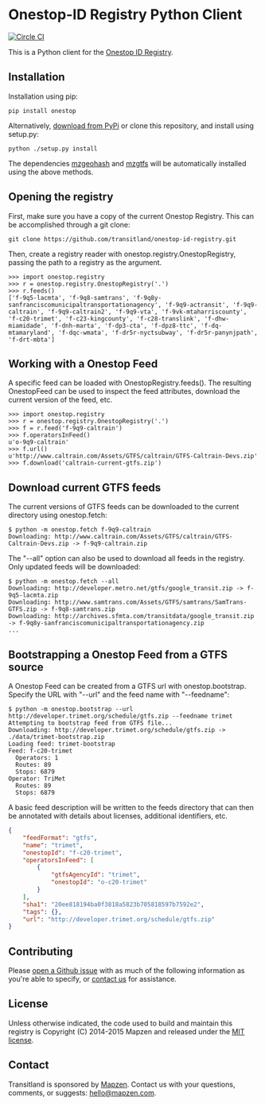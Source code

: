 # Onestop-ID Registry Python Client

[![Circle CI](https://circleci.com/gh/transitland/onestop-id-python-client.png?style=badge)](https://circleci.com/gh/transitland/onestop-id-python-client)

This is a Python client for the [Onestop ID Registry](https://github.com/transitland/onestop-id-registry).

## Installation

Installation using pip:

```
pip install onestop
```

Alternatively, [download from PyPi](https://pypi.python.org/pypi/onestop) or clone this repository, and install using setup.py:

```
python ./setup.py install
```

The dependencies [mzgeohash](https://github.com/transitland/mapzen-geohash) and [mzgtfs](https://github.com/transitland/mapzen-gtfs) will be automatically installed using the above methods.


## Opening the registry

First, make sure you have a copy of the current Onestop Registry. This can be accomplished through a git clone:

```
git clone https://github.com/transitland/onestop-id-registry.git
```

Then, create a registry reader with onestop.registry.OnestopRegistry, passing the path to a registry as the argument.

```
>>> import onestop.registry
>>> r = onestop.registry.OnestopRegistry('.')
>>> r.feeds()
['f-9q5-lacmta', 'f-9q8-samtrans', 'f-9q8y-sanfranciscomunicipaltransportationagency', 'f-9q9-actransit', 'f-9q9-caltrain', 'f-9q9-caltrain2', 'f-9q9-vta', 'f-9vk-mtaharriscounty', 'f-c20-trimet', 'f-c23-kingcounty', 'f-c28-translink', 'f-dhw-miamidade', 'f-dnh-marta', 'f-dp3-cta', 'f-dpz8-ttc', 'f-dq-mtamaryland', 'f-dqc-wmata', 'f-dr5r-nyctsubway', 'f-dr5r-panynjpath', 'f-drt-mbta']
```

## Working with a Onestop Feed

A specific feed can be loaded with OnestopRegistry.feeds(). The resulting OnestopFeed can be used to inspect the feed attributes, download the current version of the feed, etc.

```
>>> import onestop.registry
>>> r = onestop.registry.OnestopRegistry('.')
>>> f = r.feed('f-9q9-caltrain')
>>> f.operatorsInFeed()
u'o-9q9-caltrain'
>>> f.url()
u'http://www.caltrain.com/Assets/GTFS/caltrain/GTFS-Caltrain-Devs.zip'
>>> f.download('caltrain-current-gtfs.zip')
```

## Download current GTFS feeds

The current versions of GTFS feeds can be downloaded to the current directory using onestop.fetch:

```
$ python -m onestop.fetch f-9q9-caltrain
Downloading: http://www.caltrain.com/Assets/GTFS/caltrain/GTFS-Caltrain-Devs.zip -> f-9q9-caltrain.zip
```

The "--all" option can also be used to download all feeds in the registry. Only updated feeds will be downloaded:

```
$ python -m onestop.fetch --all
Downloading: http://developer.metro.net/gtfs/google_transit.zip -> f-9q5-lacmta.zip
Downloading: http://www.samtrans.com/Assets/GTFS/samtrans/SamTrans-GTFS.zip -> f-9q8-samtrans.zip
Downloading: http://archives.sfmta.com/transitdata/google_transit.zip -> f-9q8y-sanfranciscomunicipaltransportationagency.zip
...
```

## Bootstrapping a Onestop Feed from a GTFS source

A Onestop Feed can be created from a GTFS url with onestop.bootstrap. Specify the URL with "--url" and the feed name with "--feedname":

```
$ python -m onestop.bootstrap --url http://developer.trimet.org/schedule/gtfs.zip --feedname trimet
Attempting to bootstrap feed from GTFS file...
Downloading: http://developer.trimet.org/schedule/gtfs.zip -> ./data/trimet-bootstrap.zip
Loading feed: trimet-bootstrap
Feed: f-c20-trimet
  Operators: 1
  Routes: 89
  Stops: 6879
Operator: TriMet
  Routes: 89
  Stops: 6879
```

A basic feed description will be written to the feeds directory that can then be annotated with details about licenses, additional identifiers, etc.

```json
{
    "feedFormat": "gtfs",
    "name": "trimet",
    "onestopId": "f-c20-trimet",
    "operatorsInFeed": [
        {
            "gtfsAgencyId": "trimet",
            "onestopId": "o-c20-trimet"
        }
    ],
    "sha1": "20ee818194ba0f3818a5823b705818597b7592e2",
    "tags": {},
    "url": "http://developer.trimet.org/schedule/gtfs.zip"
}
```

## Contributing

Please [open a Github issue](https://github.com/transitland/onestop-id-python-client/issues/new) with as much of the following information as you're able to specify, or [contact us](#contact) for assistance.

## License

Unless otherwise indicated, the code used to build and maintain this registry is Copyright (C) 2014-2015 Mapzen and released under the [MIT license](http://opensource.org/licenses/MIT).

## Contact

Transitland is sponsored by [Mapzen](http://mapzen.com). Contact us with your questions, comments, or suggests: [hello@mapzen.com](mailto:hello@mapzen.com).
